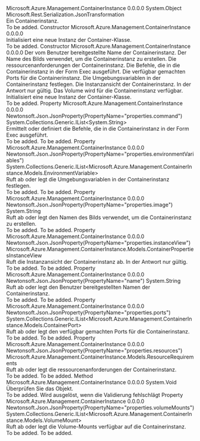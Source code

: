 <Type Name="Container" FullName="Microsoft.Azure.Management.ContainerInstance.Models.Container">
  <TypeSignature Language="C#" Value="public class Container" />
  <TypeSignature Language="ILAsm" Value=".class public auto ansi beforefieldinit Container extends System.Object" />
  <TypeSignature Language="DocId" Value="T:Microsoft.Azure.Management.ContainerInstance.Models.Container" />
  <TypeSignature Language="VB.NET" Value="Public Class Container" />
  <TypeSignature Language="F#" Value="type Container = class" />
  <AssemblyInfo>
    <AssemblyName>Microsoft.Azure.Management.ContainerInstance</AssemblyName>
    <AssemblyVersion>0.0.0.0</AssemblyVersion>
  </AssemblyInfo>
  <Base>
    <BaseTypeName>System.Object</BaseTypeName>
  </Base>
  <Interfaces />
  <Attributes>
    <Attribute>
      <AttributeName>Microsoft.Rest.Serialization.JsonTransformation</AttributeName>
    </Attribute>
  </Attributes>
  <Docs>
    <summary>
            Ein Containerinstanz.
            </summary>
    <remarks>To be added.</remarks>
  </Docs>
  <Members>
    <Member MemberName=".ctor">
      <MemberSignature Language="C#" Value="public Container ();" />
      <MemberSignature Language="ILAsm" Value=".method public hidebysig specialname rtspecialname instance void .ctor() cil managed" />
      <MemberSignature Language="DocId" Value="M:Microsoft.Azure.Management.ContainerInstance.Models.Container.#ctor" />
      <MemberSignature Language="VB.NET" Value="Public Sub New ()" />
      <MemberType>Constructor</MemberType>
      <AssemblyInfo>
        <AssemblyName>Microsoft.Azure.Management.ContainerInstance</AssemblyName>
        <AssemblyVersion>0.0.0.0</AssemblyVersion>
      </AssemblyInfo>
      <Parameters />
      <Docs>
        <summary>
            Initialisiert eine neue Instanz der Container-Klasse.
            </summary>
        <remarks>To be added.</remarks>
      </Docs>
    </Member>
    <Member MemberName=".ctor">
      <MemberSignature Language="C#" Value="public Container (string name, string image, Microsoft.Azure.Management.ContainerInstance.Models.ResourceRequirements resources, System.Collections.Generic.IList&lt;string&gt; command = null, System.Collections.Generic.IList&lt;Microsoft.Azure.Management.ContainerInstance.Models.ContainerPort&gt; ports = null, System.Collections.Generic.IList&lt;Microsoft.Azure.Management.ContainerInstance.Models.EnvironmentVariable&gt; environmentVariables = null, Microsoft.Azure.Management.ContainerInstance.Models.ContainerPropertiesInstanceView instanceView = null, System.Collections.Generic.IList&lt;Microsoft.Azure.Management.ContainerInstance.Models.VolumeMount&gt; volumeMounts = null);" />
      <MemberSignature Language="ILAsm" Value=".method public hidebysig specialname rtspecialname instance void .ctor(string name, string image, class Microsoft.Azure.Management.ContainerInstance.Models.ResourceRequirements resources, class System.Collections.Generic.IList`1&lt;string&gt; command, class System.Collections.Generic.IList`1&lt;class Microsoft.Azure.Management.ContainerInstance.Models.ContainerPort&gt; ports, class System.Collections.Generic.IList`1&lt;class Microsoft.Azure.Management.ContainerInstance.Models.EnvironmentVariable&gt; environmentVariables, class Microsoft.Azure.Management.ContainerInstance.Models.ContainerPropertiesInstanceView instanceView, class System.Collections.Generic.IList`1&lt;class Microsoft.Azure.Management.ContainerInstance.Models.VolumeMount&gt; volumeMounts) cil managed" />
      <MemberSignature Language="DocId" Value="M:Microsoft.Azure.Management.ContainerInstance.Models.Container.#ctor(System.String,System.String,Microsoft.Azure.Management.ContainerInstance.Models.ResourceRequirements,System.Collections.Generic.IList{System.String},System.Collections.Generic.IList{Microsoft.Azure.Management.ContainerInstance.Models.ContainerPort},System.Collections.Generic.IList{Microsoft.Azure.Management.ContainerInstance.Models.EnvironmentVariable},Microsoft.Azure.Management.ContainerInstance.Models.ContainerPropertiesInstanceView,System.Collections.Generic.IList{Microsoft.Azure.Management.ContainerInstance.Models.VolumeMount})" />
      <MemberSignature Language="VB.NET" Value="Public Sub New (name As String, image As String, resources As ResourceRequirements, Optional command As IList(Of String) = null, Optional ports As IList(Of ContainerPort) = null, Optional environmentVariables As IList(Of EnvironmentVariable) = null, Optional instanceView As ContainerPropertiesInstanceView = null, Optional volumeMounts As IList(Of VolumeMount) = null)" />
      <MemberSignature Language="F#" Value="new Microsoft.Azure.Management.ContainerInstance.Models.Container : string * string * Microsoft.Azure.Management.ContainerInstance.Models.ResourceRequirements * System.Collections.Generic.IList&lt;string&gt; * System.Collections.Generic.IList&lt;Microsoft.Azure.Management.ContainerInstance.Models.ContainerPort&gt; * System.Collections.Generic.IList&lt;Microsoft.Azure.Management.ContainerInstance.Models.EnvironmentVariable&gt; * Microsoft.Azure.Management.ContainerInstance.Models.ContainerPropertiesInstanceView * System.Collections.Generic.IList&lt;Microsoft.Azure.Management.ContainerInstance.Models.VolumeMount&gt; -&gt; Microsoft.Azure.Management.ContainerInstance.Models.Container" Usage="new Microsoft.Azure.Management.ContainerInstance.Models.Container (name, image, resources, command, ports, environmentVariables, instanceView, volumeMounts)" />
      <MemberType>Constructor</MemberType>
      <AssemblyInfo>
        <AssemblyName>Microsoft.Azure.Management.ContainerInstance</AssemblyName>
        <AssemblyVersion>0.0.0.0</AssemblyVersion>
      </AssemblyInfo>
      <Parameters>
        <Parameter Name="name" Type="System.String" />
        <Parameter Name="image" Type="System.String" />
        <Parameter Name="resources" Type="Microsoft.Azure.Management.ContainerInstance.Models.ResourceRequirements" />
        <Parameter Name="command" Type="System.Collections.Generic.IList&lt;System.String&gt;" />
        <Parameter Name="ports" Type="System.Collections.Generic.IList&lt;Microsoft.Azure.Management.ContainerInstance.Models.ContainerPort&gt;" />
        <Parameter Name="environmentVariables" Type="System.Collections.Generic.IList&lt;Microsoft.Azure.Management.ContainerInstance.Models.EnvironmentVariable&gt;" />
        <Parameter Name="instanceView" Type="Microsoft.Azure.Management.ContainerInstance.Models.ContainerPropertiesInstanceView" />
        <Parameter Name="volumeMounts" Type="System.Collections.Generic.IList&lt;Microsoft.Azure.Management.ContainerInstance.Models.VolumeMount&gt;" />
      </Parameters>
      <Docs>
        <param name="name">Der vom Benutzer bereitgestellte Name der Containerinstanz.</param>
        <param name="image">Der Name des Bilds verwendet, um die Containerinstanz zu erstellen.</param>
        <param name="resources">Die ressourcenanforderungen der Containerinstanz.</param>
        <param name="command">Die Befehle, die in die Containerinstanz in der Form Exec ausgeführt.</param>
        <param name="ports">Die verfügbar gemachten Ports für die Containerinstanz.</param>
        <param name="environmentVariables">Die Umgebungsvariablen in der Containerinstanz festlegen.</param>
        <param name="instanceView">Die Instanzansicht der Containerinstanz. In der Antwort nur gültig.</param>
        <param name="volumeMounts">Das Volume wird für die Containerinstanz verfügbar.</param>
        <summary>
            Initialisiert eine neue Instanz der Container-Klasse.
            </summary>
        <remarks>To be added.</remarks>
      </Docs>
    </Member>
    <Member MemberName="Command">
      <MemberSignature Language="C#" Value="public System.Collections.Generic.IList&lt;string&gt; Command { get; set; }" />
      <MemberSignature Language="ILAsm" Value=".property instance class System.Collections.Generic.IList`1&lt;string&gt; Command" />
      <MemberSignature Language="DocId" Value="P:Microsoft.Azure.Management.ContainerInstance.Models.Container.Command" />
      <MemberSignature Language="VB.NET" Value="Public Property Command As IList(Of String)" />
      <MemberSignature Language="F#" Value="member this.Command : System.Collections.Generic.IList&lt;string&gt; with get, set" Usage="Microsoft.Azure.Management.ContainerInstance.Models.Container.Command" />
      <MemberType>Property</MemberType>
      <AssemblyInfo>
        <AssemblyName>Microsoft.Azure.Management.ContainerInstance</AssemblyName>
        <AssemblyVersion>0.0.0.0</AssemblyVersion>
      </AssemblyInfo>
      <Attributes>
        <Attribute>
          <AttributeName>Newtonsoft.Json.JsonProperty(PropertyName="properties.command")</AttributeName>
        </Attribute>
      </Attributes>
      <ReturnValue>
        <ReturnType>System.Collections.Generic.IList&lt;System.String&gt;</ReturnType>
      </ReturnValue>
      <Docs>
        <summary>
            Ermittelt oder definiert die Befehle, die in die Containerinstanz in der Form Exec ausgeführt.
            </summary>
        <value>To be added.</value>
        <remarks>To be added.</remarks>
      </Docs>
    </Member>
    <Member MemberName="EnvironmentVariables">
      <MemberSignature Language="C#" Value="public System.Collections.Generic.IList&lt;Microsoft.Azure.Management.ContainerInstance.Models.EnvironmentVariable&gt; EnvironmentVariables { get; set; }" />
      <MemberSignature Language="ILAsm" Value=".property instance class System.Collections.Generic.IList`1&lt;class Microsoft.Azure.Management.ContainerInstance.Models.EnvironmentVariable&gt; EnvironmentVariables" />
      <MemberSignature Language="DocId" Value="P:Microsoft.Azure.Management.ContainerInstance.Models.Container.EnvironmentVariables" />
      <MemberSignature Language="VB.NET" Value="Public Property EnvironmentVariables As IList(Of EnvironmentVariable)" />
      <MemberSignature Language="F#" Value="member this.EnvironmentVariables : System.Collections.Generic.IList&lt;Microsoft.Azure.Management.ContainerInstance.Models.EnvironmentVariable&gt; with get, set" Usage="Microsoft.Azure.Management.ContainerInstance.Models.Container.EnvironmentVariables" />
      <MemberType>Property</MemberType>
      <AssemblyInfo>
        <AssemblyName>Microsoft.Azure.Management.ContainerInstance</AssemblyName>
        <AssemblyVersion>0.0.0.0</AssemblyVersion>
      </AssemblyInfo>
      <Attributes>
        <Attribute>
          <AttributeName>Newtonsoft.Json.JsonProperty(PropertyName="properties.environmentVariables")</AttributeName>
        </Attribute>
      </Attributes>
      <ReturnValue>
        <ReturnType>System.Collections.Generic.IList&lt;Microsoft.Azure.Management.ContainerInstance.Models.EnvironmentVariable&gt;</ReturnType>
      </ReturnValue>
      <Docs>
        <summary>
            Ruft ab oder legt die Umgebungsvariablen in der Containerinstanz festlegen.
            </summary>
        <value>To be added.</value>
        <remarks>To be added.</remarks>
      </Docs>
    </Member>
    <Member MemberName="Image">
      <MemberSignature Language="C#" Value="public string Image { get; set; }" />
      <MemberSignature Language="ILAsm" Value=".property instance string Image" />
      <MemberSignature Language="DocId" Value="P:Microsoft.Azure.Management.ContainerInstance.Models.Container.Image" />
      <MemberSignature Language="VB.NET" Value="Public Property Image As String" />
      <MemberSignature Language="F#" Value="member this.Image : string with get, set" Usage="Microsoft.Azure.Management.ContainerInstance.Models.Container.Image" />
      <MemberType>Property</MemberType>
      <AssemblyInfo>
        <AssemblyName>Microsoft.Azure.Management.ContainerInstance</AssemblyName>
        <AssemblyVersion>0.0.0.0</AssemblyVersion>
      </AssemblyInfo>
      <Attributes>
        <Attribute>
          <AttributeName>Newtonsoft.Json.JsonProperty(PropertyName="properties.image")</AttributeName>
        </Attribute>
      </Attributes>
      <ReturnValue>
        <ReturnType>System.String</ReturnType>
      </ReturnValue>
      <Docs>
        <summary>
            Ruft ab oder legt den Namen des Bilds verwendet, um die Containerinstanz zu erstellen.
            </summary>
        <value>To be added.</value>
        <remarks>To be added.</remarks>
      </Docs>
    </Member>
    <Member MemberName="InstanceView">
      <MemberSignature Language="C#" Value="public Microsoft.Azure.Management.ContainerInstance.Models.ContainerPropertiesInstanceView InstanceView { get; }" />
      <MemberSignature Language="ILAsm" Value=".property instance class Microsoft.Azure.Management.ContainerInstance.Models.ContainerPropertiesInstanceView InstanceView" />
      <MemberSignature Language="DocId" Value="P:Microsoft.Azure.Management.ContainerInstance.Models.Container.InstanceView" />
      <MemberSignature Language="VB.NET" Value="Public ReadOnly Property InstanceView As ContainerPropertiesInstanceView" />
      <MemberSignature Language="F#" Value="member this.InstanceView : Microsoft.Azure.Management.ContainerInstance.Models.ContainerPropertiesInstanceView" Usage="Microsoft.Azure.Management.ContainerInstance.Models.Container.InstanceView" />
      <MemberType>Property</MemberType>
      <AssemblyInfo>
        <AssemblyName>Microsoft.Azure.Management.ContainerInstance</AssemblyName>
        <AssemblyVersion>0.0.0.0</AssemblyVersion>
      </AssemblyInfo>
      <Attributes>
        <Attribute>
          <AttributeName>Newtonsoft.Json.JsonProperty(PropertyName="properties.instanceView")</AttributeName>
        </Attribute>
      </Attributes>
      <ReturnValue>
        <ReturnType>Microsoft.Azure.Management.ContainerInstance.Models.ContainerPropertiesInstanceView</ReturnType>
      </ReturnValue>
      <Docs>
        <summary>
            Ruft die Instanzansicht der Containerinstanz ab. In der Antwort nur gültig.
            </summary>
        <value>To be added.</value>
        <remarks>To be added.</remarks>
      </Docs>
    </Member>
    <Member MemberName="Name">
      <MemberSignature Language="C#" Value="public string Name { get; set; }" />
      <MemberSignature Language="ILAsm" Value=".property instance string Name" />
      <MemberSignature Language="DocId" Value="P:Microsoft.Azure.Management.ContainerInstance.Models.Container.Name" />
      <MemberSignature Language="VB.NET" Value="Public Property Name As String" />
      <MemberSignature Language="F#" Value="member this.Name : string with get, set" Usage="Microsoft.Azure.Management.ContainerInstance.Models.Container.Name" />
      <MemberType>Property</MemberType>
      <AssemblyInfo>
        <AssemblyName>Microsoft.Azure.Management.ContainerInstance</AssemblyName>
        <AssemblyVersion>0.0.0.0</AssemblyVersion>
      </AssemblyInfo>
      <Attributes>
        <Attribute>
          <AttributeName>Newtonsoft.Json.JsonProperty(PropertyName="name")</AttributeName>
        </Attribute>
      </Attributes>
      <ReturnValue>
        <ReturnType>System.String</ReturnType>
      </ReturnValue>
      <Docs>
        <summary>
            Ruft ab oder legt den Benutzer bereitgestellten Namen der Containerinstanz.
            </summary>
        <value>To be added.</value>
        <remarks>To be added.</remarks>
      </Docs>
    </Member>
    <Member MemberName="Ports">
      <MemberSignature Language="C#" Value="public System.Collections.Generic.IList&lt;Microsoft.Azure.Management.ContainerInstance.Models.ContainerPort&gt; Ports { get; set; }" />
      <MemberSignature Language="ILAsm" Value=".property instance class System.Collections.Generic.IList`1&lt;class Microsoft.Azure.Management.ContainerInstance.Models.ContainerPort&gt; Ports" />
      <MemberSignature Language="DocId" Value="P:Microsoft.Azure.Management.ContainerInstance.Models.Container.Ports" />
      <MemberSignature Language="VB.NET" Value="Public Property Ports As IList(Of ContainerPort)" />
      <MemberSignature Language="F#" Value="member this.Ports : System.Collections.Generic.IList&lt;Microsoft.Azure.Management.ContainerInstance.Models.ContainerPort&gt; with get, set" Usage="Microsoft.Azure.Management.ContainerInstance.Models.Container.Ports" />
      <MemberType>Property</MemberType>
      <AssemblyInfo>
        <AssemblyName>Microsoft.Azure.Management.ContainerInstance</AssemblyName>
        <AssemblyVersion>0.0.0.0</AssemblyVersion>
      </AssemblyInfo>
      <Attributes>
        <Attribute>
          <AttributeName>Newtonsoft.Json.JsonProperty(PropertyName="properties.ports")</AttributeName>
        </Attribute>
      </Attributes>
      <ReturnValue>
        <ReturnType>System.Collections.Generic.IList&lt;Microsoft.Azure.Management.ContainerInstance.Models.ContainerPort&gt;</ReturnType>
      </ReturnValue>
      <Docs>
        <summary>
            Ruft ab oder legt den verfügbar gemachten Ports für die Containerinstanz.
            </summary>
        <value>To be added.</value>
        <remarks>To be added.</remarks>
      </Docs>
    </Member>
    <Member MemberName="Resources">
      <MemberSignature Language="C#" Value="public Microsoft.Azure.Management.ContainerInstance.Models.ResourceRequirements Resources { get; set; }" />
      <MemberSignature Language="ILAsm" Value=".property instance class Microsoft.Azure.Management.ContainerInstance.Models.ResourceRequirements Resources" />
      <MemberSignature Language="DocId" Value="P:Microsoft.Azure.Management.ContainerInstance.Models.Container.Resources" />
      <MemberSignature Language="VB.NET" Value="Public Property Resources As ResourceRequirements" />
      <MemberSignature Language="F#" Value="member this.Resources : Microsoft.Azure.Management.ContainerInstance.Models.ResourceRequirements with get, set" Usage="Microsoft.Azure.Management.ContainerInstance.Models.Container.Resources" />
      <MemberType>Property</MemberType>
      <AssemblyInfo>
        <AssemblyName>Microsoft.Azure.Management.ContainerInstance</AssemblyName>
        <AssemblyVersion>0.0.0.0</AssemblyVersion>
      </AssemblyInfo>
      <Attributes>
        <Attribute>
          <AttributeName>Newtonsoft.Json.JsonProperty(PropertyName="properties.resources")</AttributeName>
        </Attribute>
      </Attributes>
      <ReturnValue>
        <ReturnType>Microsoft.Azure.Management.ContainerInstance.Models.ResourceRequirements</ReturnType>
      </ReturnValue>
      <Docs>
        <summary>
            Ruft ab oder legt die ressourcenanforderungen der Containerinstanz.
            </summary>
        <value>To be added.</value>
        <remarks>To be added.</remarks>
      </Docs>
    </Member>
    <Member MemberName="Validate">
      <MemberSignature Language="C#" Value="public virtual void Validate ();" />
      <MemberSignature Language="ILAsm" Value=".method public hidebysig newslot virtual instance void Validate() cil managed" />
      <MemberSignature Language="DocId" Value="M:Microsoft.Azure.Management.ContainerInstance.Models.Container.Validate" />
      <MemberSignature Language="VB.NET" Value="Public Overridable Sub Validate ()" />
      <MemberSignature Language="F#" Value="abstract member Validate : unit -&gt; unit&#xA;override this.Validate : unit -&gt; unit" Usage="container.Validate " />
      <MemberType>Method</MemberType>
      <AssemblyInfo>
        <AssemblyName>Microsoft.Azure.Management.ContainerInstance</AssemblyName>
        <AssemblyVersion>0.0.0.0</AssemblyVersion>
      </AssemblyInfo>
      <ReturnValue>
        <ReturnType>System.Void</ReturnType>
      </ReturnValue>
      <Parameters />
      <Docs>
        <summary>
            Überprüfen Sie das Objekt.
            </summary>
        <remarks>To be added.</remarks>
        <exception cref="T:Microsoft.Rest.ValidationException">
            Wird ausgelöst, wenn die Validierung fehlschlägt
            </exception>
      </Docs>
    </Member>
    <Member MemberName="VolumeMounts">
      <MemberSignature Language="C#" Value="public System.Collections.Generic.IList&lt;Microsoft.Azure.Management.ContainerInstance.Models.VolumeMount&gt; VolumeMounts { get; set; }" />
      <MemberSignature Language="ILAsm" Value=".property instance class System.Collections.Generic.IList`1&lt;class Microsoft.Azure.Management.ContainerInstance.Models.VolumeMount&gt; VolumeMounts" />
      <MemberSignature Language="DocId" Value="P:Microsoft.Azure.Management.ContainerInstance.Models.Container.VolumeMounts" />
      <MemberSignature Language="VB.NET" Value="Public Property VolumeMounts As IList(Of VolumeMount)" />
      <MemberSignature Language="F#" Value="member this.VolumeMounts : System.Collections.Generic.IList&lt;Microsoft.Azure.Management.ContainerInstance.Models.VolumeMount&gt; with get, set" Usage="Microsoft.Azure.Management.ContainerInstance.Models.Container.VolumeMounts" />
      <MemberType>Property</MemberType>
      <AssemblyInfo>
        <AssemblyName>Microsoft.Azure.Management.ContainerInstance</AssemblyName>
        <AssemblyVersion>0.0.0.0</AssemblyVersion>
      </AssemblyInfo>
      <Attributes>
        <Attribute>
          <AttributeName>Newtonsoft.Json.JsonProperty(PropertyName="properties.volumeMounts")</AttributeName>
        </Attribute>
      </Attributes>
      <ReturnValue>
        <ReturnType>System.Collections.Generic.IList&lt;Microsoft.Azure.Management.ContainerInstance.Models.VolumeMount&gt;</ReturnType>
      </ReturnValue>
      <Docs>
        <summary>
            Ruft ab oder legt die Volume-Mounts verfügbar auf die Containerinstanz.
            </summary>
        <value>To be added.</value>
        <remarks>To be added.</remarks>
      </Docs>
    </Member>
  </Members>
</Type>